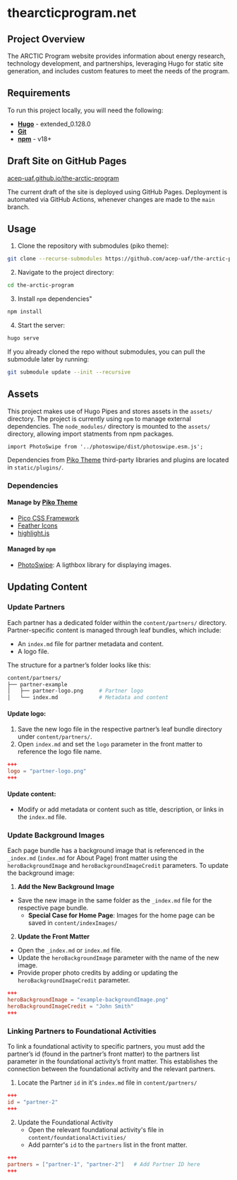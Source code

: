 # thearcticprogram.net

## Project Overview
The ARCTIC Program website provides information about energy research, technology development, and partnerships, leveraging Hugo for static site generation, and includes custom features to meet the needs of the program.

## Requirements
To run this project locally, you will need the following:
- [**Hugo**](https://gohugo.io/installation/) - extended_0.128.0
- [**Git**](https://git-scm.com/downloads)
- [**npm**](https://docs.npmjs.com/downloading-and-installing-node-js-and-npm) - v18+

## Draft Site on GitHub Pages

[acep-uaf.github.io/the-arctic-program](https://acep-uaf.github.io/the-arctic-program)

The current draft of the site is deployed using GitHub Pages. Deployment is automated via GitHub Actions, whenever changes are made to the `main` branch.

## Usage

1. Clone the repository with submodules (piko theme):
```bash
git clone --recurse-submodules https://github.com/acep-uaf/the-arctic-program
```

2. Navigate to the project directory:
```bash
cd the-arctic-program
```

3. Install `npm` dependencies"
```bash
npm install
```

4. Start the server:
```bash
hugo serve
```
If you already cloned the repo without submodules, you can pull the submodule later by running:

```bash
git submodule update --init --recursive
```

## Assets

This project makes use of Hugo Pipes and stores assets in the `assets/` directory. The project is currently using `npm` to manage external dependencies. The `node_modules/` directory is mounted to the `assets/` directory, allowing import statments from npm packages.

`import PhotoSwipe from '../photoswipe/dist/photoswipe.esm.js';`

Dependencies from [Piko Theme](https://github.com/heksagonnet/piko) third-party libraries and plugins are located in `static/plugins/`.

### Dependencies
#### Manage by [Piko Theme](https://github.com/heksagonnet/piko) 
  * [Pico CSS Framework](https://picocss.com)
  * [Feather Icons](https://feathericons.com)
  * [highlight.js](https://highlightjs.org)
#### Managed by `npm`
- [PhotoSwipe](https://photoswipe.com): A ligthbox library for displaying images.

## Updating Content

### Update Partners

Each partner has a dedicated folder within the `content/partners/` directory. Partner-specific content is managed through leaf bundles, which include:
- An `index.md` file for partner metadata and content.
- A logo file.

The structure for a partner’s folder looks like this:
```bash
content/partners/
├── partner-example
│   ├── partner-logo.png     # Partner logo
│   └── index.md             # Metadata and content
```

#### Update logo:
  1. Save the new logo file in the respective partner’s leaf bundle directory under `content/partners/`.
  2. Open `index.md` and set the `logo` parameter in the front matter to reference the logo file name.
  ```toml
  +++
  logo = "partner-logo.png"
  +++
  ```

#### Update content:
- Modify or add metadata or content such as title, description, or links in the `index.md` file.


### Update Background Images
Each page bundle has a background image that is referenced in the `_index.md` (`index.md` for About Page) front matter using the `heroBackgroundImage` and `heroBackgroundImageCredit` parameters. To update the background image:
1. **Add the New Background Image**
  - Save the new image in the same folder as the `_index.md` file for the respective page bundle.
    - **Special Case for Home Page**: Images for the home page can be saved in `content/indexImages/`
2. **Update the Front Matter**
  - Open the `_index.md` or `index.md` file.
  - Update the `heroBackgroundImage` parameter with the name of the new image.
  - Provide proper photo credits by adding or updating the `heroBackgroundImageCredit` parameter.

  ```toml
  +++
  heroBackgroundImage = "example-backgroundImage.png"
  heroBackgroundImageCredit = "John Smith"
  +++
  ```

### Linking Partners to Foundational Activities
To link a foundational activity to specific partners, you must add the partner’s id (found in the partner’s front matter) to the partners list parameter in the foundational activity’s front matter. This establishes the connection between the foundational activity and the relevant partners.

1. Locate the Partner `id` in it's `index.md` file in `content/partners/`
```toml
+++
id = "partner-2"
+++
```

2. Update the Foundational Activity
    - Open the relevant foundational activity's file in `content/foundationalActivities/`
    - Add parnter's `id` to the `partners` list in the front matter.
```toml
+++
partners = ["partner-1", "partner-2"]   # Add Partner ID here
+++
```